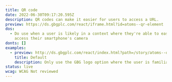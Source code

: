 ```yaml
---
title: QR code
date: 2022-06-30T09:17:20.595Z
description: QR codes can make it easier for users to access a URL.
preview: https://ds.gbgplc.com/react/iframe.html?id=atoms--qr-element
dos:
  - Do use when a user is likely in a context where they're able to easily
    access their smartphone's camera
donts: []
examples:
  - preview: http://ds.gbgplc.com/react/index.html?path=/story/atoms--qr-element&nav=0
    title: Default
    description: Only use the GBG logo option where the user is familiar with the brand.
status: live
wcag: WCAG Not reviewed
---
```

